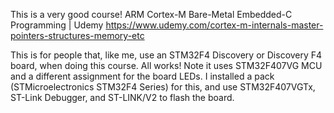 This is a very good course! ARM Cortex-M Bare-Metal Embedded-C Programming | Udemy https://www.udemy.com/cortex-m-internals-master-pointers-structures-memory-etc

This is for people that, like me, use an STM32F4 Discovery or Discovery F4 board, when doing this course. All works! Note it uses STM32F407VG MCU and a different assignment for the board LEDs. I installed a pack (STMicroelectronics STM32F4 Series) for this, and use STM32F407VGTx, ST-Link Debugger, and ST-LINK/V2 to flash the board.

